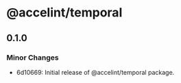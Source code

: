 # @accelint/temporal

## 0.1.0

### Minor Changes

- 6d10669: Initial release of @accelint/temporal package.
